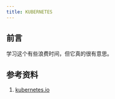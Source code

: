 ```yaml
---
title: KUBERNETES
---
```


## 前言

学习这个有些浪费时间，但它真的很有意思。




## 参考资料

1. [kubernetes.io](https://kubernetes.io/docs/home/)